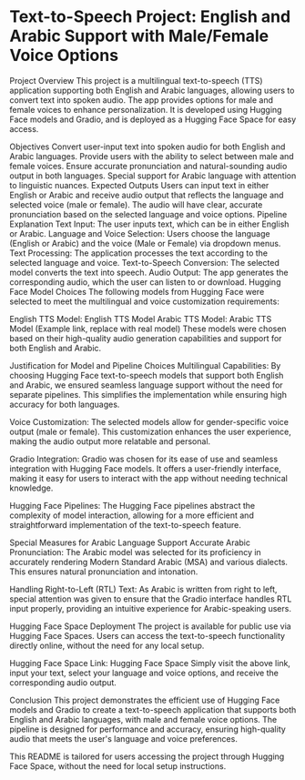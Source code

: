 # Text-to-Speech Project: English and Arabic Support with Male/Female Voice Options
Project Overview
This project is a multilingual text-to-speech (TTS) application supporting both English and Arabic languages, allowing users to convert text into spoken audio. The app provides options for male and female voices to enhance personalization. It is developed using Hugging Face models and Gradio, and is deployed as a Hugging Face Space for easy access.

Objectives
Convert user-input text into spoken audio for both English and Arabic languages.
Provide users with the ability to select between male and female voices.
Ensure accurate pronunciation and natural-sounding audio output in both languages.
Special support for Arabic language with attention to linguistic nuances.
Expected Outputs
Users can input text in either English or Arabic and receive audio output that reflects the language and selected voice (male or female).
The audio will have clear, accurate pronunciation based on the selected language and voice options.
Pipeline Explanation
Text Input: The user inputs text, which can be in either English or Arabic.
Language and Voice Selection: Users choose the language (English or Arabic) and the voice (Male or Female) via dropdown menus.
Text Processing: The application processes the text according to the selected language and voice.
Text-to-Speech Conversion: The selected model converts the text into speech.
Audio Output: The app generates the corresponding audio, which the user can listen to or download.
Hugging Face Model Choices
The following models from Hugging Face were selected to meet the multilingual and voice customization requirements:

English TTS Model: English TTS Model
Arabic TTS Model: Arabic TTS Model (Example link, replace with real model)
These models were chosen based on their high-quality audio generation capabilities and support for both English and Arabic.

Justification for Model and Pipeline Choices
Multilingual Capabilities: By choosing Hugging Face text-to-speech models that support both English and Arabic, we ensured seamless language support without the need for separate pipelines. This simplifies the implementation while ensuring high accuracy for both languages.

Voice Customization: The selected models allow for gender-specific voice output (male or female). This customization enhances the user experience, making the audio output more relatable and personal.

Gradio Integration: Gradio was chosen for its ease of use and seamless integration with Hugging Face models. It offers a user-friendly interface, making it easy for users to interact with the app without needing technical knowledge.

Hugging Face Pipelines: The Hugging Face pipelines abstract the complexity of model interaction, allowing for a more efficient and straightforward implementation of the text-to-speech feature.

Special Measures for Arabic Language Support
Accurate Arabic Pronunciation: The Arabic model was selected for its proficiency in accurately rendering Modern Standard Arabic (MSA) and various dialects. This ensures natural pronunciation and intonation.

Handling Right-to-Left (RTL) Text: As Arabic is written from right to left, special attention was given to ensure that the Gradio interface handles RTL input properly, providing an intuitive experience for Arabic-speaking users.

Hugging Face Space Deployment
The project is available for public use via Hugging Face Spaces. Users can access the text-to-speech functionality directly online, without the need for any local setup.

Hugging Face Space Link: Hugging Face Space
Simply visit the above link, input your text, select your language and voice options, and receive the corresponding audio output.

Conclusion
This project demonstrates the efficient use of Hugging Face models and Gradio to create a text-to-speech application that supports both English and Arabic languages, with male and female voice options. The pipeline is designed for performance and accuracy, ensuring high-quality audio that meets the user's language and voice preferences.

This README is tailored for users accessing the project through Hugging Face Space, without the need for local setup instructions.
